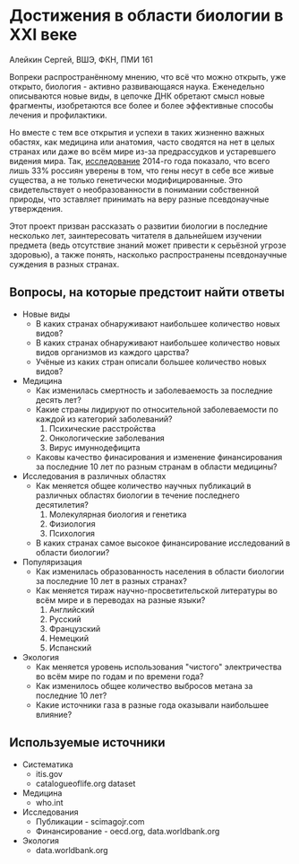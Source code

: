 # Достижения в области биологии в XXI веке
Алейкин Сергей, ВШЭ, ФКН, ПМИ 161

Вопреки распространённому мнению, что всё что можно открыть, уже открыто, биология - активно
развивающаяся наука. Еженедельно описываются новые виды, в цепочке ДНК обретают смысл новые
фрагменты, изобретаются все более и более эффективные способы лечения и профилактики.

Но вместе с
тем все открытия и успехи в таких жизненно важных обастях, как медицина или анатомия, часто сводятся
на нет в целых странах или даже во всём мире из-за предрассудков и устаревшего видения мира. Так,
[исследование](https://infogram.com/izmerenie_nauchnoi_gramotnosti_rossiyan_2014) 2014-го года показало,
что всего лишь 33% россиян уверены в том, что гены несут в себе все живые существа, а не только
генетически модифицированные. Это свидетельствует о необразованности в понимании собственной
природы, что зставляет принимать на веру разные псевдонаучные утверждения.

Этот проект призван рассказать о развитии биологии в последние несколько лет, заинтересовать
читателя в дальнейшем изучении предмета (ведь отсутствие знаний может привести к серьёзной угрозе
здоровью), а также понять, насколько распространены псевдонаучные суждения в разных странах.

## Вопросы, на которые предстоит найти ответы

* Новые виды
    * В каких странах обнаруживают наибольшее количество новых видов?
    * В каких странах обнаруживают наибольшее количество новых видов организмов из каждого царства?
    * Учёные из каких стран описали большее количество новых видов?
* Медицина
    * Как изменилась смертность и заболеваемость за последние десять лет?
    * Какие страны лидируют по относительной заболеваемости по каждой из категорий заболеваний?
        1. Психические расстройства
        2. Онкологические заболевания
        3. Вирус имуннодефицита
    * Каковы качество финасирования и изменение финансирования за последние 10 лет по разным
      странам в области медицины?
* Исследования в различных областях
    * Как меняется общее количество научных публикаций в различных областях биологии в течение последнего
      десятилетия?
        1. Молекулярная биология и генетика
        2. Физиология
        3. Психология
    * В каких странах самое высокое финансирование исследований в области биологии?
* Популяризация
    * Как изменилась образованность населения в области биологии за последние 10 лет в разных
      странах?
    * Как меняется тираж научно-просветительской литературы во всём мире и в переводах на разные
      языки?
        1. Английский
        2. Русский
        3. Французский
        4. Немецкий
        5. Испанский
* Экология
    * Как меняется уровень использования "чистого" электричества во всём мире по годам и по времени
      года?
    * Как изменилось общее количество выбросов метана за последние 10 лет?
    * Какие источники газа в разные года оказывали наибольшее влияние?


## Используемые источники

* Систематика
    * itis.gov
    * catalogueoflife.org dataset
* Медицина
    * who.int
* Исследования
    * Публикации - scimagojr.com
    * Финансирование - oecd.org, data.worldbank.org
* Экология
    * data.worldbank.org

